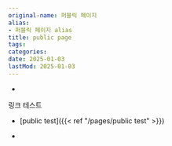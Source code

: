 ```yaml
---
original-name: 퍼블릭 페이지
alias:
- 퍼블릭 페이지 alias
title: public page
tags:
categories:
date: 2025-01-03
lastMod: 2025-01-03
---
```











  + 





링크 테스트

  + [public test]({{< ref "/pages/public test" >}})

  + 




